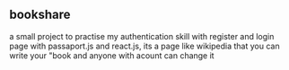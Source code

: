 ## bookshare
a small project to practise my authentication skill with register and login page with passaport.js and react.js, its a page like wikipedia that you can write your "book and anyone with acount can change it
